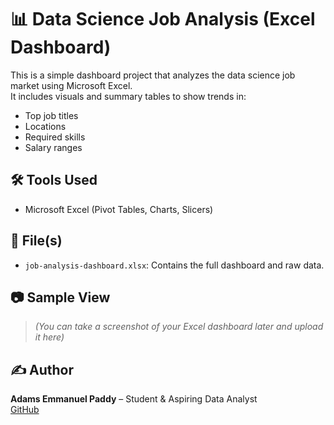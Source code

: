 # 📊 Data Science Job Analysis (Excel Dashboard)

This is a simple dashboard project that analyzes the data science job market using Microsoft Excel.  
It includes visuals and summary tables to show trends in:

- Top job titles
- Locations
- Required skills
- Salary ranges

## 🛠️ Tools Used

- Microsoft Excel (Pivot Tables, Charts, Slicers)

## 📁 File(s)

- `job-analysis-dashboard.xlsx`: Contains the full dashboard and raw data.

## 📷 Sample View

> *(You can take a screenshot of your Excel dashboard later and upload it here)*

## ✍️ Author

**Adams Emmanuel Paddy** – Student & Aspiring Data Analyst  
[GitHub](https://github.com/ePaddyy)
